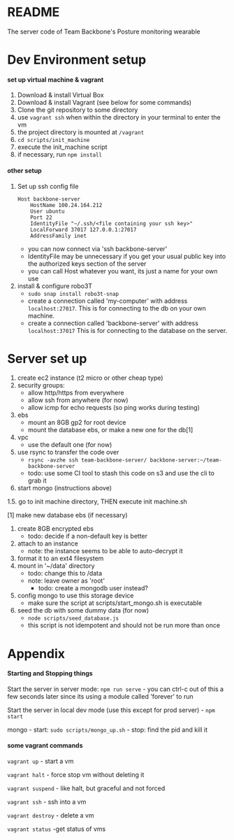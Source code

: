 # README

The server code of Team Backbone's Posture monitoring wearable

# Dev Environment setup

#### set up virtual machine & vagrant
1. Download & install Virtual Box
2. Download & install Vagrant (see below for some commands)
3. Clone the git repository to some directory
4. use `vagrant ssh` when within the directory in your terminal to enter the vm
5. the project directory is mounted at `/vagrant`
6. `cd scripts/init_machine`
7. execute the init_machine script
8. if necessary, run `npm install`

#### other setup
1. Set up ssh config file
	```
	Host backbone-server
	    HostName 100.24.164.212
	    User ubuntu
	    Port 22
	    IdentityFile "~/.ssh/<file containing your ssh key>"
	    LocalForward 37017 127.0.0.1:27017
	    AddressFamily inet
	```
	- you can now connect via 'ssh backbone-server'
	- IdentityFile may be unnecessary if you get your usual public key into the
	  authorized keys section of the server
	- you can call Host whatever you want, its just a name for your own use
2. install & configure robo3T
	- `sudo snap install robo3t-snap`
	- create a connection called 'my-computer' with address `localhost:27017`.
	  This is for connecting to the db on your own machine.
	- create a connection called 'backbone-server' with address `localhost:37017`
	  This is for connecting to the database on the server.


# Server set up

1. create ec2 instance (t2 micro or other cheap type)
2. security groups:
	- allow http/https from everywhere
	- allow ssh from anywhere (for now)
	- allow icmp for echo requests (so ping works during testing)
3. ebs
	- mount an 8GB gp2 for root device
	- mount the database ebs, or make a new one for the db[1]
4. vpc
	- use the default one (for now)
5. use rsync to transfer the code over
	- `rsync -avzhe ssh team-backbone-server/ backbone-server:~/team-backbone-server`
	- todo: use some CI tool to stash this code on s3 and use the cli to grab it
6. start mongo (instructions above)

1.5. go to init machine directory, THEN execute init machine.sh

[1] make new database ebs (if necessary)
1. create 8GB encrypted ebs
	- todo: decide if a non-default key is better
2. attach to an instance
	- note: the instance seems to be able to auto-decrypt it
3. format it to an ext4 filesystem
4. mount in '~/data' directory
	- todo: change this to /data
	- note: leave owner as 'root'
		- todo: create a mongodb user instead?
5. config mongo to use this storage device
	- make sure the script at scripts/start_mongo.sh is executable
6. seed the db with some dummy data (for now)
	- `node scripts/seed_database.js`
	- this script is not idempotent and should not be run more than once

# Appendix

#### Starting and Stopping things

Start the server in server mode: `npm run serve`
	- you can ctrl-c out of this a few seconds later since its using a module
	  called 'forever' to run

Start the server in local dev mode (use this except for prod server)
	- `npm start`

mongo
	- start: `sudo scripts/mongo_up.sh`
	- stop: find the pid and kill it


#### some vagrant commands

`vagrant up` - start a vm

`vagrant halt` - force stop vm without deleting it

`vagrant suspend` - like halt, but graceful and not forced

`vagrant ssh` - ssh into a vm

`vagrant destroy` - delete a vm

`vagrant status` -get status of vms
